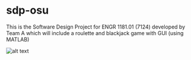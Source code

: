 # sdp-osu

This is the Software Design Project for ENGR 1181.01 (7124) developed by Team A which will include a roulette and blackjack game with GUI (using MATLAB)

![alt text](https://images-wixmp-ed30a86b8c4ca887773594c2.wixmp.com/f/77744400-757b-403c-96c7-dc6fb8c80d1f/dgal3tt-a9ff6d28-8ed1-4eb5-add7-f0afba526a3b.jpg?token=eyJ0eXAiOiJKV1QiLCJhbGciOiJIUzI1NiJ9.eyJzdWIiOiJ1cm46YXBwOjdlMGQxODg5ODIyNjQzNzNhNWYwZDQxNWVhMGQyNmUwIiwiaXNzIjoidXJuOmFwcDo3ZTBkMTg4OTgyMjY0MzczYTVmMGQ0MTVlYTBkMjZlMCIsIm9iaiI6W1t7InBhdGgiOiJcL2ZcLzc3NzQ0NDAwLTc1N2ItNDAzYy05NmM3LWRjNmZiOGM4MGQxZlwvZGdhbDN0dC1hOWZmNmQyOC04ZWQxLTRlYjUtYWRkNy1mMGFmYmE1MjZhM2IuanBnIn1dXSwiYXVkIjpbInVybjpzZXJ2aWNlOmZpbGUuZG93bmxvYWQiXX0.fxmFPUbXkKWnJM4vHHZuv0Ea8fkcYuQZ8sS4zSHjtdg)
